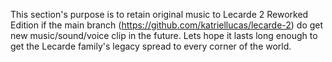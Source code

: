 This section's purpose is to retain original music to Lecarde 2 Reworked Edition if the main branch (https://github.com/katriellucas/lecarde-2) do get new music/sound/voice clip in the future.
Lets hope it lasts long enough to get the Lecarde family's legacy spread to every corner of the world.
